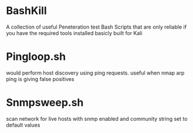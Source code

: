 # BashKill
A collection of useful Peneteration test Bash Scripts that are only reliable if you have the required tools installed basicly built for Kali

# Pingloop.sh
would perform host discovery using ping requests. useful when nmap arp ping is giving false positives

# Snmpsweep.sh
scan network for live hosts with snmp enabled and community string set to default values

